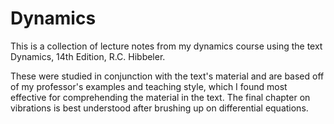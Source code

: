 # Dynamics

This is a collection of lecture notes from my dynamics course using the text Dynamics, 14th Edition, R.C. Hibbeler.

These were studied in conjunction with the text's material and are based off of my professor's examples and teaching style, which I found most effective for comprehending the material in the text. The final chapter on vibrations is best understood after brushing up on differential equations.

